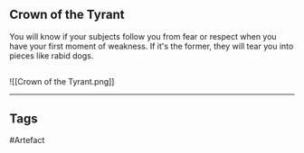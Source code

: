 ## Crown of the Tyrant
You will know if your subjects follow you from fear or respect when you have your first moment of weakness.
If it's the former, they will tear you into pieces like rabid dogs.
## 
![[Crown of the Tyrant.png]]

---
## Tags
#Artefact